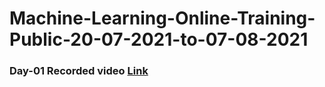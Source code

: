 # Machine-Learning-Online-Training-Public-20-07-2021-to-07-08-2021

### Day-01 Recorded video [Link](https://transcripts.gotomeeting.com/#/s/30d38fc478729ab898f5eaecb9eebb5229b6c87d52c97db223629d75d9164e72)
